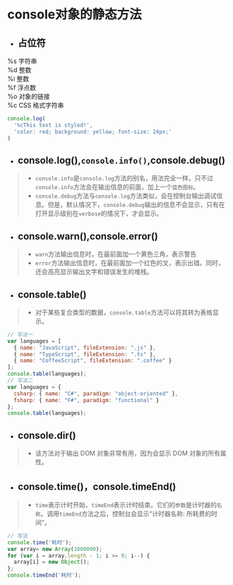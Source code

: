 # console对象的静态方法   
* ## 占位符  
%s 字符串  
%d 整数  
%i 整数  
%f 浮点数  
%o 对象的链接  
%c CSS 格式字符串  
~~~javascript
console.log(
  '%cThis text is styled!',
  'color: red; background: yellow; font-size: 24px;'
)
~~~
* ## console.log(),`console.info()`,console.debug()  
> * `console.info`是`console.log`方法的别名，用法完全一样。只不过`console.info`方法会在输出信息的前面，加上一个`蓝色图标`。
> * `console.debug`方法与`console.log`方法类似，会在控制台输出调试信息。但是，默认情况下，`console.debug`输出的信息不会显示，只有在打开显示级别在`verbose`的情况下，才会显示。
* ## console.warn(),console.error()  
> * `warn`方法输出信息时，在最前面加一个黄色三角，表示警告
> * `error`方法输出信息时，在最前面加一个红色的叉，表示出错。同时，还会高亮显示输出文字和错误发生的堆栈。
* ## console.table()  
> * 对于某些复合类型的数据，`console.table`方法可以将其转为表格显示。  
```javaScript
// 写法一
var languages = [
  { name: "JavaScript", fileExtension: ".js" },
  { name: "TypeScript", fileExtension: ".ts" },
  { name: "CoffeeScript", fileExtension: ".coffee" }
];
console.table(languages);
// 写法二
var languages = {
  csharp: { name: "C#", paradigm: "object-oriented" },
  fsharp: { name: "F#", paradigm: "functional" }
};
console.table(languages);
```
* ## console.dir()  
> * 该方法对于输出 DOM 对象非常有用，因为会显示 DOM 对象的所有属性。
* ## console.time()，console.timeEnd()  
> * `time`表示计时开始，`timeEnd`表示计时结束。它们的`参数`是计时器的`名称`。调用`timeEnd`方法之后，控制台会显示“计时器名称: 所耗费的时间”。
```javaScript
// 写法
console.time('耗时');
var array= new Array(1000000);
for (var i = array.length - 1; i >= 0; i--) {
  array[i] = new Object();
};
console.timeEnd('耗时');
```